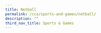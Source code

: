 ```yaml
---
title: Netball
permalink: /cca/sports-and-games/netball/
description: ""
third_nav_title: Sports & Games
---
```

